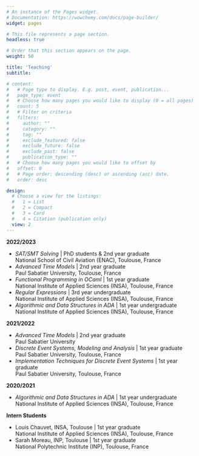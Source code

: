 ```yaml
---
# An instance of the Pages widget.
# Documentation: https://wowchemy.com/docs/page-builder/
widget: pages

# This file represents a page section.
headless: true

# Order that this section appears on the page.
weight: 50

title: 'Teaching'
subtitle:

# content:
#   # Page type to display. E.g. post, event, publication...
#   page_type: event
#   # Choose how many pages you would like to display (0 = all pages)
#   count: 5
#   # Filter on criteria
#   filters:
#     author: ""
#     category: ""
#     tag: ""
#     exclude_featured: false
#     exclude_future: false
#     exclude_past: false
#     publication_type: ""
#   # Choose how many pages you would like to offset by
#   offset: 0
#   # Page order: descending (desc) or ascending (asc) date.
#   order: desc

design:
  # Choose a view for the listings:
  #   1 = List
  #   2 = Compact
  #   3 = Card
  #   4 = Citation (publication only)
  view: 2
---
```


**2022/2023**
- *SAT/SMT Solving* | PhD students \& 2nd year graduate  
  National School of Civil Aviation (ENAC), Toulouse, France
- *Advanced Time Models* | 2nd year graduate   
  Paul Sabatier University, Toulouse, France
- *Functional Programming in OCaml* | 1st year graduate   
  National Institute of Applied Sciences (INSA), Toulouse, France
- *Regular Expressions* | 3rd year undergraduate  
  National Institute of Applied Sciences (INSA), Toulouse, France
- *Algorithmic and Data Structures in ADA* | 1st year undergraduate  
  National Institute of Applied Sciences (INSA), Toulouse, France

**2021/2022**
- *Advanced Time Models* | 2nd year graduate  
  Paul Sabatier University
- *Discrete Event Systems, Modeling and Analysis* | 1st year graduate  
  Paul Sabatier University, Toulouse, France
- *Implementation Techniques for Discrete Event Systems* | 1st year graduate  
  Paul Sabatier University, Toulouse, France

**2020/2021**
- *Algorithmic and Data Structures in ADA* | 1st year undergraduate  
  National Institute of Applied Sciences (INSA), Toulouse, France

**Intern Students**
- Louis Chauvet, INSA, Toulouse | 1st year graduate  
  National Institute of Applied Sciences (INSA), Toulouse, France
- Sarah Moreau, INP, Toulouse | 1st year graduate   
  National Polytechnic Institute (INP), Toulouse, France
